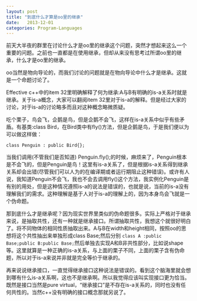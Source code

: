 ```yaml
---
layout: post
title: "到底什么才算是oo里的继承"
date:   2013-12-01
categories: Program-Languages
---
```


前天大半夜的群里在讨论什么才是oo里的继承这个问题，突然才想起来这么一个重要的问题。之前也一直都是在使用继承，但却从来没有思考过所谓oo里的继承，什么才是oo里的继承。  

oo当然是物向导论的，而我们讨论的问题就是在物向导论中什么才是继承。这就是一个命题讨论了。  

Effective c++中的item 32里明确解释了何为继承:A与B有明确的is-a关系时就是继承。关于is-a概念，大家可以翻阅item 32里对于is-a的解释。但是经过大家的讨论，对于is-a的讨论略多而且对这种概念略微质疑。  

吃个栗子，鸟会飞，企鹅是鸟，但是企鹅不会飞，这样在is-a关系中似乎有些矛盾。有基类:class Bird，在Bird类中有fly()方法，但是企鹅是鸟，于是我们便以为可以做这样做：  

    class Penguin : public Bird{};

当我们调用(不管我们是否知道) Penguin.fly();的时候，麻烦来了，Penguin根本是不会飞的，但是Penguin是鸟！这里有is-a关系了，但是根据is-a关系得到继承关系却会出错(尽管我们可以人为的在编译期或者运行期阻止这种错误)。或许有人说，我知道Penguin不会飞，我也不会去调用fly()这个方法，我实例化Penguin是有别的用处，但是这种情况遵照is-a的说法是错误的，也就是说，当前的is-a没有理解我们的需求。这种理解是基于人对于is-a的理解上的，因为本身鸟会飞就是一个伪命题。  

那到底什么才是继承呢？因为现实世界里类似的伪命题很多。实际上严格对于继承来说，是抽取共性，还有一种就是继承接口。所谓抽取共性，我想这个就很好明白了。将不同物体的相同性质抽取出来。A与B在width和height相同，按照oo的思想将这个共性抽出来单独形成class Base;然后分别 ```class A :public Base;public B:public Base;```然后单独去实现A和B非共性部分，比如说shape等。这里就算是一种正确的is-a关系，与上面的栗子不同，上面的栗子含有伪命题，所以对于is-a来说并非就是完全等价于继承的。  

再来说说继承接口，一直觉得继承接口这种说法是错误的。看到这个脑海里就会想到哪有什么is-a关系啊，这也不是继承啊。所以我觉得应该叫实现接口更为恰当。既然是接口当然是pure virtual，“继承接口”是不存在is-a关系的，同时也没有任何共性的。当然c++没有明确的接口概念那就另说了。